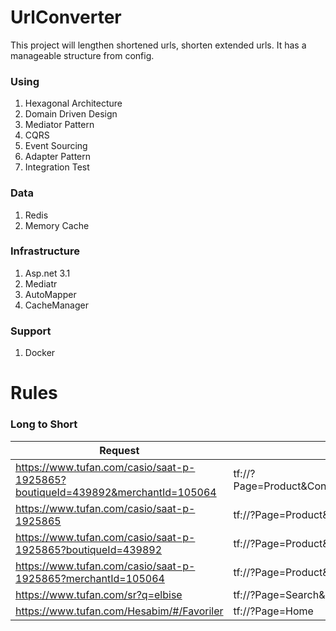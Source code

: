 # UrlConverter
This project will lengthen shortened urls, shorten extended urls. It has a manageable structure from config.

### Using
1. Hexagonal Architecture
2. Domain Driven Design
3. Mediator Pattern
4. CQRS
5. Event Sourcing
6. Adapter Pattern
7. Integration Test

### Data
1. Redis
2. Memory Cache

### Infrastructure
1. Asp.net 3.1
2. Mediatr
3. AutoMapper
4. CacheManager

### Support
1. Docker

# Rules

### Long to Short

| Request | Response |
| --- | --- |
| https://www.tufan.com/casio/saat-p-1925865?boutiqueId=439892&merchantId=105064 | tf://?Page=Product&ContentId=1925865&CampaignId=439892&MerchantId=105064 |
| https://www.tufan.com/casio/saat-p-1925865 | tf://?Page=Product&ContentId=1925865 |
| https://www.tufan.com/casio/saat-p-1925865?boutiqueId=439892 | tf://?Page=Product&ContentId=1925865&CampaignId=439892 |
| https://www.tufan.com/casio/saat-p-1925865?merchantId=105064 | tf://?Page=Product&ContentId=1925865&MerchantId=105064 |
| https://www.tufan.com/sr?q=elbise | tf://?Page=Search&Query=elbise |
| https://www.tufan.com/Hesabim/#/Favoriler | tf://?Page=Home |
